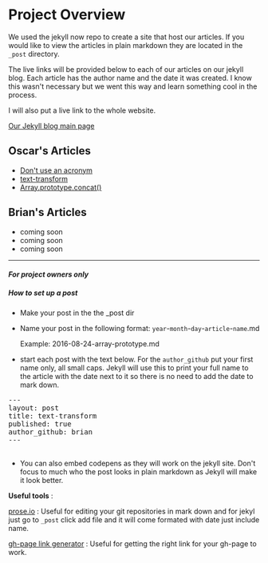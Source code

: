 # Project Overview

We used the jekyll now repo to create a site that host our articles. If you would like to view the articles 
in plain markdown they are located in the `_post` directory. 

The live links will be provided below to each of our articles on our jekyll blog. Each article has the author name and the date it was
created. I know this wasn't necessary but we went this way and learn something cool in the process.

I will also put a live link to the whole website. 


[Our Jekyll blog main page](https://oscarrobertrodriguez.github.io/encyclopediaEntries/)

## Oscar's Articles 
 * [Don't use an acronym](https://oscarrobertrodriguez.github.io/encyclopediaEntries/acronym/)
 * [text-transform](https://oscarrobertrodriguez.github.io/encyclopediaEntries/your-text-transform/)
 * [Array.prototype.concat()](https://oscarrobertrodriguez.github.io/encyclopediaEntries/array-prototype-concat/)

## Brian's Articles
 * coming soon
 * coming soon
 * coming soon
 
 
 
<hr> 


#### _For project owners only_

##### How to set up a post

* Make your post in the the _post dir
* Name your post in the following format: `year`-`month`-`day`-`article`-`name`.md  

   Example:  2016-08-24-array-prototype.md
   
* start each post with the text below. For the `author_github` put your first name only, all small caps. 
  Jekyll will use this to print your full name to the article with the date next to it so there is no need to
  add the date to mark down. 

<pre>
---
layout: post
title: text-transform 
published: true
author_github: brian
---
 </pre>
 
 * You can also embed codepens as they will work on the jekyll site. Don't focus to much who the post looks in plain markdown as 
 Jekyll will make it look better. 
 
 **Useful tools** :
 
 [prose.io](http://prose.io) : Useful for editing your git repositories in mark down and for jekyl just go to `_post` click
  add file and it will come formated with date just include name.
  
 [gh-page link generator](http://drastudio.github.io/url-generator/)  : Useful for getting the right link for your gh-page to work.
 
 